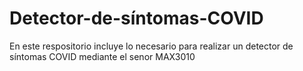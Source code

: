 # Detector-de-síntomas-COVID
En este respositorio incluye lo necesario para realizar un detector de síntomas COVID mediante el senor MAX3010
